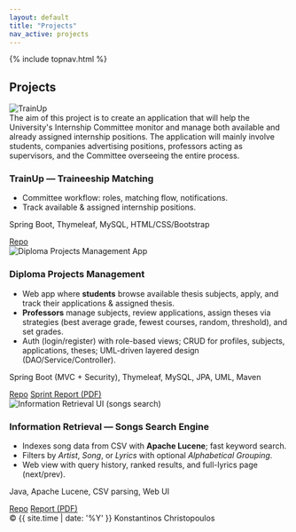 ```yaml
---
layout: default
title: "Projects"
nav_active: projects
---
```


<link rel="stylesheet" href="{{ '/assets/css/style.css' | relative_url }}">

{% include topnav.html %}

<section class="section">
  <h1>Projects</h1>

  <div class="project-list">
<!-- TrainUp -->
    <article class="p-card">
      <img class="p-thumb" src="{{ '/assets/img/TrainUp/TrainUp.jpg' | relative_url }}" alt="TrainUp">
      <div class="p-body">
      The aim of this project is to create an application that will help the University's Internship Committee monitor and manage both available and already assigned internship positions.   The application will mainly involve students, companies advertising positions, professors acting as supervisors, and the Committee overseeing the entire process.
        <h3>TrainUp — Traineeship Matching</h3>
        <ul class="p-bullets">
          <li>Committee workflow: roles, matching flow, notifications.</li>
          <li>Track available & assigned internship positions.</li>
        </ul>
        <p class="p-tech">Spring Boot, Thymeleaf, MySQL, HTML/CSS/Bootstrap</p>
        <div class="p-actions">
          <a class="btn small" href="https://github.com/YOUR_GITHUB/trainup" target="_blank">Repo</a>
        </div>
      </div>
    </article>

<!-- Diploma Projects Management App (Spring Boot) -->
<article class="p-card">
  <img class="p-thumb" src="{{ '/assets/img/ThesisLink/ThesisLink.png' | relative_url }}" alt="Diploma Projects Management App">
  <div class="p-body">
    <h3>Diploma Projects Management</h3>
    <ul class="p-bullets">
      <li>Web app where <strong>students</strong> browse available thesis subjects, apply, and track their applications & assigned thesis.</li>
      <li><strong>Professors</strong> manage subjects, review applications, assign theses via strategies (best average grade, fewest courses, random, threshold), and set grades.</li>
      <li>Auth (login/register) with role-based views; CRUD for profiles, subjects, applications, theses; UML-driven layered design (DAO/Service/Controller).</li>
    </ul>
    <p class="p-tech">Spring Boot (MVC + Security), Thymeleaf, MySQL, JPA, UML, Maven</p>
    <div class="p-actions">
      <a class="btn small" href="https://github.com/KonstantinosC7/DiplomaProjectsManagement" target="_blank">Repo</a>
      <a class="btn small ghost" href="{{ '/assets/reports/SprintReport_v1.pdf' | relative_url }}" target="_blank">Sprint Report (PDF)</a>
    </div>
  </div>
</article>

    
<!-- Information Retrieval (Songs Search) -->
  <article class="p-card">
    <img class="p-thumb" src="{{ '/assets/img/Informationretrieval/Information-Retrieval.jpg' | relative_url }}" alt="Information Retrieval UI (songs search)">
    <div class="p-body">
      <h3>Information Retrieval — Songs Search Engine</h3>
      <ul class="p-bullets">
        <li>Indexes song data from CSV with <strong>Apache Lucene</strong>; fast keyword search.</li>
        <li>Filters by <em>Artist</em>, <em>Song</em>, or <em>Lyrics</em> with optional <em>Alphabetical Grouping</em>.</li>
        <li>Web view with query history, ranked results, and full-lyrics page (next/prev).</li>
      </ul>
      <p class="p-tech">Java, Apache Lucene, CSV parsing, Web UI</p>
      <div class="p-actions">
        <a class="btn small" href="https://github.com/KonstantinosC7/InformationRetrieval" target="_blank">Repo</a>
        <!-- Option A: link to the PDF in GitHub -->
        <a class="btn small ghost" href="https://github.com/KonstantinosC7/InformationRetrieval/blob/main/Report_Information_Retrieval.pdf" target="_blank">Report (PDF)</a>
    </div>
  </div>
</article>

      

<footer class="footer">
  <span>© {{ site.time | date: '%Y' }} Konstantinos Christopoulos</span>
</footer>
